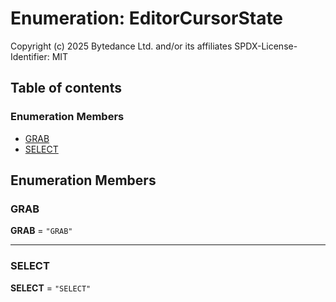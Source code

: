 # Enumeration: EditorCursorState

Copyright (c) 2025 Bytedance Ltd. and/or its affiliates
SPDX-License-Identifier: MIT

## Table of contents

### Enumeration Members

* [GRAB](/en/auto-docs/free-layout-editor/enums/EditorCursorState.md#grab)
* [SELECT](/en/auto-docs/free-layout-editor/enums/EditorCursorState.md#select)

## Enumeration Members

### GRAB

**GRAB** = `"GRAB"`

***

### SELECT

**SELECT** = `"SELECT"`
